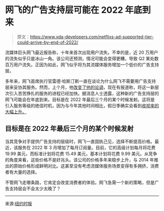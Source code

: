 # 网飞的广告支持层可能在 2022 年底到来

> 原文：<https://www.xda-developers.com/netflixs-ad-supported-tier-could-arrive-by-end-of-2022/>

流媒体巨头网飞最近报告称，十年来首次出现用户流失。不幸的是，近 20 万用户的流失似乎只是冰山一角。该公司还预测，情况可能会变得更糟，导致 Q2 某处数百万用户流失。正因为如此，网飞似乎将为其流媒体服务增加一个低价的广告支持层。

多年来，网飞首席执行官雷德·哈斯汀斯一直在谈论为什么网飞不需要用广告支持层来妥协其服务。然而，上个月，他[改变了他的论调](https://www.cnbc.com/2022/04/19/netflix-is-exploring-lower-priced-ad-supported-plans-after-years-of-resisting.html)，现在有报道称，将这一新层次引入苦苦挣扎的服务的进程已经加快。据消息人士透露，这种新的广告支持层的网飞可能会在年底到来。目标是在 2022 年最后三个月的某个时候发射。这将是引入服务等级的绝佳时机，因为与今年其他时间相比，假日季确实会看到[收视率的大幅上升。](https://www.tvtechnology.com/news/streaming-grabs-a-record-tv-viewing-share-during-holidays)

## 目标是在 2022 年最后三个月的某个时候发射

当其竞争对手提供广告支持的层级时，网飞一直固执己见，选择不断提高价格。最近，该服务在 2022 年 3 月增加了每月订阅量。目前，它的高级计划每月将花费 19.99 美元，而标准计划将花费 15.49 美元，基本计划将花费 9.99 美元。从竞争的角度来看，这些价格不是好兆头。该公司的价格多年来稳步上升，与 2014 年推出的原始价格形成鲜明对比。这甚至没有考虑流媒体服务场景变得有多拥挤，消费者有大量的选择。

不管网飞走哪条路，它肯定会改变消费者的体验。网飞急需一个新的策略，但是广告支持层会不会太少太晚了？

* * *

来源:[纽约时报](https://www.nytimes.com/2022/05/10/business/media/netflix-commercials.html)